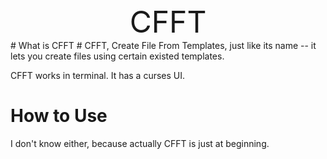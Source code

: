 <center><font size="10px">CFFT</font></center>
# What is CFFT #
CFFT, Create File From Templates, just like its name -- it lets you create files using certain existed templates.

CFFT works in terminal. It has a curses UI. 

# How to Use #

I don't know either, because actually CFFT is just at beginning.

